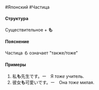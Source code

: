 #Японский #Частица 
#### Структура
Существительное + **も**
#### Пояснение
Частица *も* означает "также/тоже"
#### Примеры
1. 私**も**先生です。ー　Я *тоже* учитель.
2. 彼女**も**可愛いです。ー　Она *тоже* милая.
